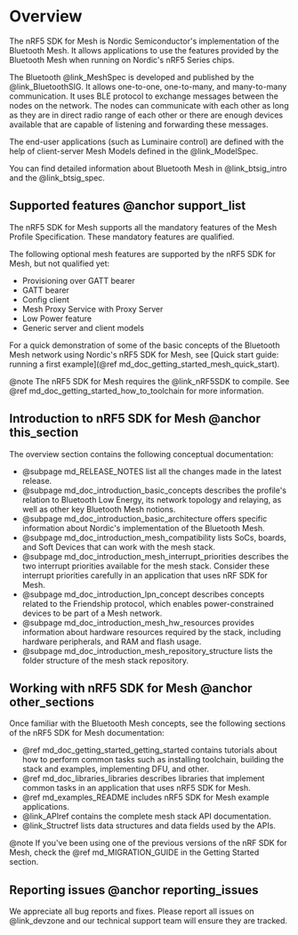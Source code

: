 # Overview

The nRF5 SDK for Mesh is Nordic Semiconductor's implementation of the Bluetooth Mesh. It allows
applications to use the features provided by the Bluetooth Mesh when running on Nordic's
nRF5 Series chips.

The Bluetooth @link_MeshSpec is developed and published by the
@link_BluetoothSIG. It allows one-to-one, one-to-many, and many-to-many
communication. It uses BLE protocol to exchange messages between the nodes on the network.
The nodes can communicate with each other as long as they are in direct
radio range of each other or there are enough devices available that are
capable of listening and forwarding these messages.

The end-user applications (such as Luminaire control) are defined with the help
of client-server Mesh Models defined in the @link_ModelSpec.

You can find detailed information about Bluetooth Mesh in @link_btsig_intro and the @link_btsig_spec.

## Supported features @anchor support_list

The nRF5 SDK for Mesh supports all the mandatory features of the Mesh Profile Specification.
These mandatory features are qualified.

The following optional mesh features are supported by the nRF5 SDK for Mesh,
but not qualified yet:
- Provisioning over GATT bearer
- GATT bearer
- Config client
- Mesh Proxy Service with Proxy Server
- Low Power feature
- Generic server and client models

For a quick demonstration of some of the basic concepts of the Bluetooth Mesh
network using Nordic's nRF5 SDK for Mesh, see [Quick start guide: running a first example](@ref md_doc_getting_started_mesh_quick_start).

@note
The nRF5 SDK for Mesh requires the @link_nRF5SDK
to compile. See @ref md_doc_getting_started_how_to_toolchain for more information.

## Introduction to nRF5 SDK for Mesh @anchor this_section

The overview section contains the following conceptual documentation:
  - @subpage md_RELEASE_NOTES list all the changes made in the latest release.
  - @subpage md_doc_introduction_basic_concepts describes the profile's relation to Bluetooth Low Energy, its network topology and relaying, as well as other key Bluetooth Mesh notions.
  - @subpage md_doc_introduction_basic_architecture offers specific information about Nordic's implementation of the Bluetooth Mesh.
  - @subpage md_doc_introduction_mesh_compatibility lists SoCs, boards, and Soft Devices that can work with the mesh stack.
  - @subpage md_doc_introduction_mesh_interrupt_priorities describes the two interrupt priorities available for the mesh stack. Consider these interrupt priorities carefully in an application that uses nRF SDK for Mesh.
  - @subpage md_doc_introduction_lpn_concept describes concepts related to the Friendship protocol, which enables power-constrained devices to be part of a Mesh network.
  - @subpage md_doc_introduction_mesh_hw_resources provides information about hardware resources required by the stack, including hardware peripherals, and RAM and flash usage.
  - @subpage md_doc_introduction_mesh_repository_structure lists the folder structure of the mesh stack repository.

## Working with nRF5 SDK for Mesh @anchor other_sections

Once familiar with the Bluetooth Mesh concepts, see the following sections of the nRF5 SDK for Mesh documentation:
  - @ref md_doc_getting_started_getting_started contains tutorials about how to perform common tasks
  such as installing toolchain, building the stack and examples, implementing DFU, and other.
  - @ref md_doc_libraries_libraries describes libraries that implement common tasks in an application that uses nRF5 SDK for Mesh.
  - @ref md_examples_README includes nRF5 SDK for Mesh example applications.
  - @link_APIref contains the complete mesh stack API documentation.
  - @link_Structref lists data structures and data fields used by the APIs.

@note
If you've been using one of the previous versions of the nRF SDK for Mesh, check the @ref md_MIGRATION_GUIDE in the Getting Started section.

## Reporting issues @anchor reporting_issues

We appreciate all bug reports and fixes. Please report all issues on 
@link_devzone and our technical support team will ensure they are tracked.
